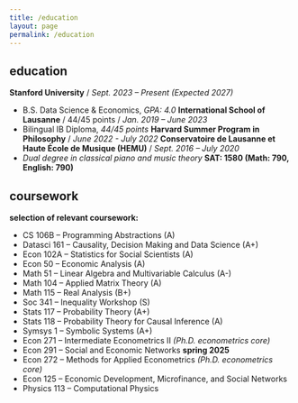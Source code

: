 ```yaml
---
title: /education
layout: page
permalink: /education
---
```

## education
**Stanford University** / *Sept. 2023 – Present (Expected 2027)*
- B.S. Data Science & Economics, *GPA: 4.0*
**International School of Lausanne** / 44/45 points / *Jan. 2019 – June 2023*
- Bilingual IB Diploma, *44/45 points*
**Harvard Summer Program in Philosophy** / *June 2022 - July 2022*
**Conservatoire de Lausanne et Haute École de Musique (HEMU)** / *Sept. 2016 – July 2020*
- *Dual degree in classical piano and music theory*
**SAT: 1580 (Math: 790, English: 790)**

## coursework
**selection of relevant coursework:**
- CS 106B – Programming Abstractions (A)
- Datasci 161 – Causality, Decision Making and Data Science (A+)
- Econ 102A – Statistics for Social Scientists (A)
- Econ 50 – Economic Analysis (A)
- Math 51 – Linear Algebra and Multivariable Calculus (A-)
- Math 104 – Applied Matrix Theory (A)
- Math 115 – Real Analysis (B+)
- Soc 341 – Inequality Workshop (S)
- Stats 117 – Probability Theory (A+)
- Stats 118 – Probability Theory for Causal Inference (A)
- Symsys 1 – Symbolic Systems (A+)
- Econ 271 – Intermediate Econometrics II *(Ph.D. econometrics core)*
- Econ 291 – Social and Economic Networks
**spring 2025**
- Econ 272 – Methods for Applied Econometrics *(Ph.D. econometrics core)*
- Econ 125 – Economic Development, Microfinance, and Social Networks
- Physics 113 – Computational Physics
